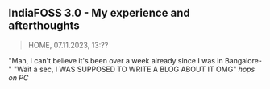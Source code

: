 ## IndiaFOSS 3.0 - My experience and afterthoughts
> HOME, 07.11.2023, 13:??

"Man, I can't believe it's been over a week already since I was in Bangalore-"
"Wait a sec, I WAS SUPPOSED TO WRITE A BLOG ABOUT IT OMG"
_hops on PC_

